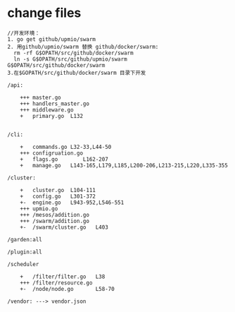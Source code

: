 # change files
    //开发环境：
	1. go get github/upmio/swarm
    2. 用github/upmio/swarm 替换 github/docker/swarm:
	  rm -rf G$OPATH/src/github/docker/swarm
	  ln -s G$OPATH/src/github/upmio/swarm  G$OPATH/src/github/docker/swarm
    3.在$GOPATH/src/github/docker/swarm 目录下开发
	
	/api:
	
		+++ master.go
		+++ handlers_master.go	
		+++ middleware.go
		+   primary.go 	L132	
				
		
	/cli:
	
		+	commands.go	L32-33,L44-50
		+++ configruation.go 	
		+	flags.go		L162-207
		+	manage.go	L143-165,L179,L185,L200-206,L213-215,L220,L335-355
		
	/cluster:
	
		+	cluster.go 	L104-111
		+	config.go	L301-372
		+-	engine.go	L943-952,L546-551
		+++ upmio.go
		+++ /mesos/addition.go
		+++ /swarm/addition.go
		+-	/swarm/cluster.go	L403
		
	/garden:all
	
	/plugin:all
	
	/scheduler
		
		+	/filter/filter.go	L38
		+++ /filter/resource.go
		+-	/node/node.go 		L58-70
	
	/vendor: ---> vendor.json
			
		